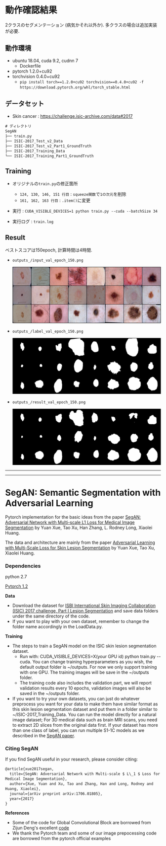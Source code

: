 # 動作確認結果

2クラスのセグメンテーション (病気かそれ以外か). 多クラスの場合は追加実装が必要.

## 動作環境

- ubuntu 18.04, cuda 9.2, cudnn 7
  - Dockerfile
- pytorch 1.2.0+cu92
- torchvision 0.4.0+cu92
  - `pip install torch==1.2.0+cu92 torchvision==0.4.0+cu92 -f https://download.pytorch.org/whl/torch_stable.html`

## データセット

- Skin cancer : https://challenge.isic-archive.com/data#2017

```
# ディレクトリ
SegAN
├── train.py
├── ISIC-2017_Test_v2_Data
├── ISIC-2017_Test_v2_Part1_GroundTruth
├── ISIC-2017_Training_Data
└── ISIC-2017_Training_Part1_GroundTruth
```

## Training

- オリジナルの`train.py`の修正箇所
  - `124, 130, 146, 151 行目` : `squeeze関数`で`1の次元`を削除
  - `161, 162, 163 行目` : `.item()`に変更

- 実行 : `CUDA_VISIBLE_DEVICES=1 python train.py --cuda --batchSize 34`

- 実行ログ : `train.log`

## Result

ベストスコアは150epoch, 計算時間は4時間.

- `outputs_/input_val_epoch_150.png`

  ![input](outputs_/input_val_epoch_150.png)

- `outputs_/label_val_epoch_150.png`

  ![input](outputs_/label_val_epoch_150.png)

- `outputs_/result_val_epoch_150.png`

  ![input](outputs_/result_val_epoch_150.png)

---
---

# SegAN: Semantic Segmentation with Adversarial Learning

Pytorch implementation for the basic ideas from the paper [SegAN: Adversarial Network with Multi-scale L1 Loss for Medical Image Segmentation](https://arxiv.org/pdf/1706.01805.pdf) by Yuan Xue, Tao Xu, Han Zhang, L. Rodney Long, Xiaolei Huang.

The data and architecture are mainly from the paper [Adversarial Learning with Multi-Scale Loss for Skin Lesion Segmentation](http://www.cse.lehigh.edu/~huang/ISBI_Paper2018.pdf) by Yuan Xue, Tao Xu, Xiaolei Huang.


### Dependencies
python 2.7

[Pytorch 1.2](http://pytorch.org/)



**Data**

- Download the dataset for [ISBI International Skin Imaging Collaboration (ISIC) 2017 challenge, Part I Lesion Segmentation](https://challenge.kitware.com/#challenge/n/ISIC_2017%3A_Skin_Lesion_Analysis_Towards_Melanoma_Detection) and save data folders under the same directory of the code.
- If you want to play with your own dataset, remember to change the folder name accordingly in the LoadData.py.



**Training**
- The steps to train a SegAN model on the ISIC skin lesion segmentation dataset.
  - Run with: CUDA_VISIBLE_DEVICES=X(your GPU id) python train.py --cuda.
  	You can change training hyperparameters as you wish, the default output folder is ~/outputs.
  	For now we only support training with one GPU.
  	The training images will be save in the ~/outputs folder.
  - The training code also includes the validation part, we will report validation results every 10 epochs, validation images will also be saved in the ~/outputs folder.
- If you want to try your own datasets, you can just do whatever preprocess you want for your data to make them have similar format as this skin lesion segmentation dataset and put them in a folder similar to ~/ISIC-2017_Training_Data. You can run the model directly for a natural image dataset; For 3D medical data such as brain MRI scans, you need to extract 2D slices from the original data first. If your dataset has more than one class of label, you can run multiple S1-1C models as we described in the [SegAN paper](https://arxiv.org/pdf/1706.01805.pdf).



### Citing SegAN
If you find SegAN useful in your research, please consider citing:

```
@article{xue2017segan,
  title={SegAN: Adversarial Network with Multi-scale $ L\_1 $ Loss for Medical Image Segmentation},
  author={Xue, Yuan and Xu, Tao and Zhang, Han and Long, Rodney and Huang, Xiaolei},
  journal={arXiv preprint arXiv:1706.01805},
  year={2017}
}
```


**References**

- Some of the code for Global Convolutional Block are borrowed from Zijun Deng's excellent [code](https://github.com/ZijunDeng/pytorch-semantic-segmentation)
- We thank the Pytorch team and some of our image prepocessing code are borrowed from the pytorch official examples

